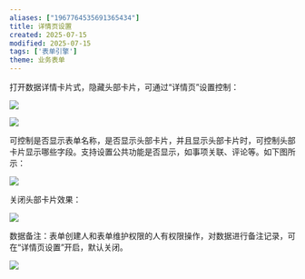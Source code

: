 ```yaml
---
aliases: ["1967764535691365434"]
title: 详情页设置
created: 2025-07-15
modified: 2025-07-15
tags: ['表单引擎']
theme: 业务表单
---
```


打开数据详情卡片式，隐藏头部卡片，可通过“详情页”设置控制：

![](80a9a4da24b9940033bd58e984ed7ba7.jpg)

![](4ab7f5ce46e254b646cc5f84b47bc3ce.jpg)

可控制是否显示表单名称，是否显示头部卡片，并且显示头部卡片时，可控制头部卡片显示哪些字段。支持设置公共功能是否显示，如事项关联、评论等。如下图所示：

![](68779517271aa054b6e451276a872b29.jpg)

关闭头部卡片效果：

![](d839d5470fc123a9c49c8191a3f9e288.jpg)

数据备注：表单创建人和表单维护权限的人有权限操作，对数据进行备注记录，可在“详情页设置”开启，默认关闭。

![](6459c47aa95f0bfab673321c0102660c.jpg)